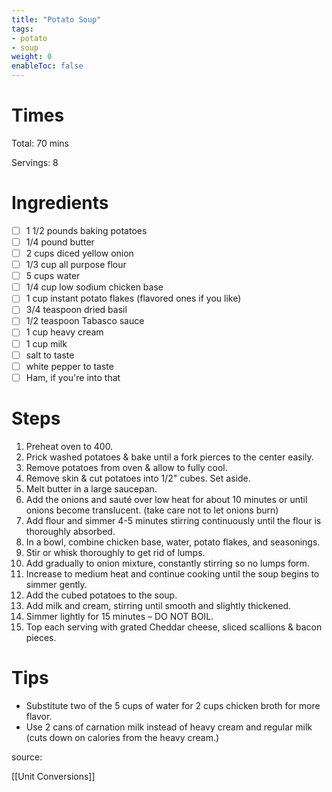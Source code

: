 ```yaml
---
title: "Potato Soup"
tags:
- potato
- soup
weight: 0
enableToc: false
---
```

# Times
Total: 70 mins

Servings: 8

# Ingredients
- [ ] 1 1/2 pounds baking potatoes
- [ ] 1/4 pound butter
- [ ] 2 cups diced yellow onion
- [ ] 1/3 cup all purpose flour
- [ ] 5 cups water
- [ ] 1/4 cup low sodium chicken base
- [ ] 1 cup instant potato flakes (flavored ones if you like)
- [ ] 3/4 teaspoon dried basil
- [ ] 1/2 teaspoon Tabasco sauce
- [ ] 1 cup heavy cream
- [ ] 1 cup milk
- [ ] salt to taste
- [ ] white pepper to taste
- [ ] Ham, if you're into that

# Steps

1. Preheat oven to 400.
1. Prick washed potatoes & bake until a fork pierces to the center easily.
1. Remove potatoes from oven & allow to fully cool.
1. Remove skin & cut potatoes into 1/2" cubes. Set aside.
1. Melt butter in a large saucepan.
1. Add the onions and sauté over low heat for about 10 minutes or until onions become translucent. (take care not to let onions burn)
1. Add flour and simmer 4-5 minutes stirring continuously until the flour is thoroughly absorbed.
1. In a bowl, combine chicken base, water, potato flakes, and seasonings.
1. Stir or whisk thoroughly to get rid of lumps.
1. Add gradually to onion mixture, constantly stirring so no lumps form.
1. Increase to medium heat and continue cooking until the soup begins to simmer gently.
1. Add the cubed potatoes to the soup.
1. Add milk and cream, stirring until smooth and slightly thickened.
1. Simmer lightly for 15 minutes – DO NOT BOIL.
1. Top each serving with grated Cheddar cheese, sliced scallions & bacon pieces.

# Tips

- Substitute two of the 5 cups of water for 2 cups chicken broth for more flavor.
- Use 2 cans of carnation milk instead of heavy cream and regular milk (cuts down on calories from the heavy cream.)

source:

[[Unit Conversions]]
